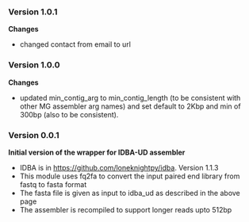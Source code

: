 ### Version 1.0.1
__Changes__
- changed contact from email to url

### Version 1.0.0
__Changes__
- updated min_contig_arg to min_contig_length (to be consistent with other MG assembler arg names) and set default to 2Kbp and min of 300bp (also to be consistent).

### Version 0.0.1
__Initial version of the wrapper for IDBA-UD assembler__
- IDBA is in https://github.com/loneknightpy/idba. Version 1.1.3
- This module uses fq2fa to convert the input paired end library from fastq to fasta format
- The fasta file is given as input to idba_ud as described in the above page
- The assembler is recompiled to support longer reads upto 512bp
